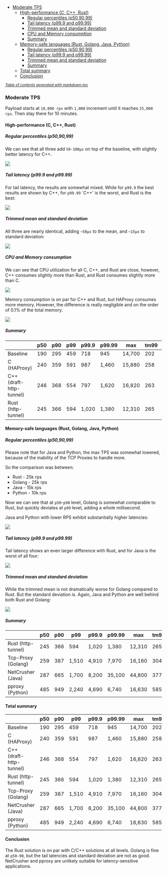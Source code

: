 - [Moderate TPS](#moderate-tps)
    * [High-performance (C, C++, Rust)](#high-performance--c--c----rust-)
        + [Regular percentiles (p50,90,99)](#regular-percentiles--p50-90-99-)
        + [Tail latency (p99.9 and p99.99)](#tail-latency--p999-and-p9999-)
        + [Trimmed mean and standard deviation](#trimmed-mean-and-standard-deviation)
        + [CPU and Memory consumption](#cpu-and-memory-consumption)
        + [Summary](#summary)
    * [Memory-safe languages (Rust, Golang, Java, Python)](#memory-safe-languages--rust--golang--java--python-)
        + [Regular percentiles (p50,90,99)](#regular-percentiles--p50-90-99--1)
        + [Tail latency (p99.9 and p99.99)](#tail-latency--p999-and-p9999--1)
        + [Trimmed mean and standard deviation](#trimmed-mean-and-standard-deviation-1)
        + [Summary](#summary-1)
    * [Total summary](#total-summary)
    * [Conclusion](#conclusion)

<small><i><a href='http://ecotrust-canada.github.io/markdown-toc/'>Table of contents generated with markdown-toc</a></i></small>

### Moderate TPS

Payload starts at `10,000 rps` with `1,000` increment until it reaches `25,000 rps`.
Then stay there for 10 minutes.

#### High-performance (C, C++, Rust)

##### Regular percentiles (p50,90,99)

We can see that all three add `50-100µs` on top of the baseline, with slightly better latency for C++.

![](https://raw.githubusercontent.com/xnuter/perf-gauge/main/examples/prom/baseline-c-cpp-rust-p50-99.png)

##### Tail latency (p99.9 and p99.99)

For tail latency, the results are somewhat mixed. While for `p99.9` the best results are shown by C++,
for `p99.99` `C++' is the worst, and Rust is the best:

![](https://raw.githubusercontent.com/xnuter/perf-gauge/main/examples/prom/baseline-c-cpp-rust-tail.png)

##### Trimmed mean and standard deviation

All three are nearly identical, adding `~50µs` to the mean, and `~15µs` to standard deviation:

![](https://raw.githubusercontent.com/xnuter/perf-gauge/main/examples/prom/baseline-c-cpp-rust-mean.png)

##### CPU and Memory consumption

We can see that CPU utilization for all C, C++, and Rust are close, however,
C++ consumes slightly more than Rust, and Rust consumes slightly more than C.

![](https://raw.githubusercontent.com/perf-gauge/main/examples/prom/baseline-c-cpp-rust-cpu.png)

Memory consumption is on par for C++ and Rust, but HAProxy consumes more memory.
However, the difference is really negligible and on the order of 0.1% of the total memory.

![](https://raw.githubusercontent.com/xnuter/perf-gauge/main/examples/prom/baseline-c-cpp-rust-memory.png)

##### Summary

| | p50  | p90  | p99 |  p99.9 |  p99.99 | max | tm99 | stddev |
|---|---|---|---|---|---|---|---|---|
| Baseline  |  190 | 295 | 459 | 718 | 945 | 14,700 | 202 | 83 |
| C (HAProxy) |  240 | 359 | 591 | 987 | 1,460 | 15,880 | 258 | 98 |
| C++ (draft-http-tunnel) | 246  | 368 | 554 | 797 | 1,620 | 16,820 | 263 | 95 |
| Rust (http-tunnel) | 245  | 366 | 594 | 1,020 | 1,380 | 12,310 | 265 | 97 |

#### Memory-safe languages (Rust, Golang, Java, Python)

##### Regular percentiles (p50,90,99)

Please note that for Java and Python, the max TPS was somewhat lowered,
because of the inability of the TCP Proxies to handle more.

So the comparison was between:
* Rust - 25k rps
* Golang - 25k rps
* Java - 15k rps
* Python - 10k rps

Now we can see that at `p50`-`p90` level, Golang is somewhat comparable to Rust,
but quickly deviates at `p99` level, adding a whole millisecond.

Java and Python with lower RPS exhibit substantially higher latencies:

![](https://raw.githubusercontent.com/xnuter/perf-gauge/main/examples/prom/rust-golang-java-python-p50-99.png)

##### Tail latency (p99.9 and p99.99)

Tail latency shows an even larger difference with Rust, and for Java is the worst of all four:

![](https://raw.githubusercontent.com/xnuter/perf-gauge/main/examples/prom/rust-golang-java-python-tail.png)

##### Trimmed mean and standard deviation

While the trimmed mean is not dramatically worse for Golang compared to Rust.
But the standard deviation is. Again, Java and Python are well behind both Rust and Golang:

![](https://raw.githubusercontent.com/xnuter/perf-gauge/main/examples/prom/rust-golang-java-python-mean.png)

##### Summary

| | p50  | p90  | p99 |  p99.9 |  p99.99 | max | tm99 | stddev |
|---|---|---|---|---|---|---|---|---|
| Rust (http-tunnel) | 245  | 366 | 594 | 1,020 | 1,380 | 12,310 | 265 | 97 |
| Tcp-Proxy (Golang) | 259 | 387 | 1,510  | 4,910 | 7,970 | 16,160 | 304 | 350 |
| NetCrusher (Java) | 287  | 665 | 1,700  | 8,200 | 35,100 | 44,800 | 377 | 718 |
| pproxy (Python) | 485  | 949 | 2,240  | 4,690 | 6,740 | 16,630 | 585 | 398 |

#### Total summary

| | p50  | p90  | p99 |  p99.9 |  p99.99 | max | tm99 | stddev |
|---|---|---|---|---|---|---|---|---|
| Baseline  |  190 | 295 | 459 | 718 | 945 | 14,700 | 202 | 83 |
| C (HAProxy) |  240 | 359 | 591 | 987 | 1,460 | 15,880 | 258 | 98 |
| C++ (draft-http-tunnel) | 246  | 368 | 554 | 797 | 1,620 | 16,820 | 263 | 95 |
| Rust (http-tunnel) | 245  | 366 | 594 | 1,020 | 1,380 | 12,310 | 265 | 97 |
| Tcp-Proxy (Golang) | 259 | 387 | 1,510  | 4,910 | 7,970 | 16,160 | 304 | 350 |
| NetCrusher (Java) | 287  | 665 | 1,700  | 8,200 | 35,100 | 44,800 | 377 | 718 |
| pproxy (Python) | 485  | 949 | 2,240  | 4,690 | 6,740 | 16,630 | 585 | 398 |

#### Conclusion

The Rust solution is on par with C/C++ solutions at all levels.
Golang is fine at `p50-90`, but the tail latencies and standard deviation are not as good.
NetCrusher and pproxy are unlikely suitable for latency-sensitive applications.

